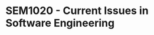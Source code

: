 SEM1020 - Current Issues in Software Engineering
================================================


